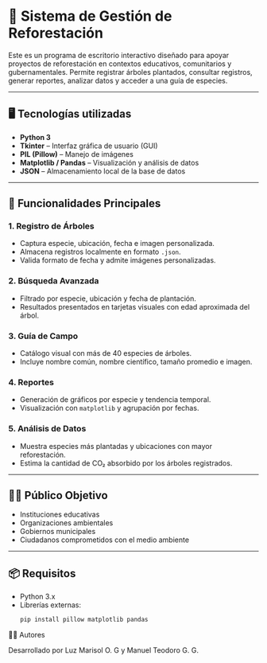 # 🌱 Sistema de Gestión de Reforestación

Este es un programa de escritorio interactivo diseñado para apoyar proyectos de reforestación en contextos educativos, comunitarios y gubernamentales. Permite registrar árboles plantados, consultar registros, generar reportes, analizar datos y acceder a una guía de especies.

---

## 🖥️ Tecnologías utilizadas

- **Python 3**
- **Tkinter** – Interfaz gráfica de usuario (GUI)
- **PIL (Pillow)** – Manejo de imágenes
- **Matplotlib / Pandas** – Visualización y análisis de datos
- **JSON** – Almacenamiento local de la base de datos

---

## 🚀 Funcionalidades Principales

### 1. Registro de Árboles
- Captura especie, ubicación, fecha e imagen personalizada.
- Almacena registros localmente en formato `.json`.
- Valida formato de fecha y admite imágenes personalizadas.

### 2. Búsqueda Avanzada
- Filtrado por especie, ubicación y fecha de plantación.
- Resultados presentados en tarjetas visuales con edad aproximada del árbol.

### 3. Guía de Campo
- Catálogo visual con más de 40 especies de árboles.
- Incluye nombre común, nombre científico, tamaño promedio e imagen.

### 4. Reportes
- Generación de gráficos por especie y tendencia temporal.
- Visualización con `matplotlib` y agrupación por fechas.

### 5. Análisis de Datos
- Muestra especies más plantadas y ubicaciones con mayor reforestación.
- Estima la cantidad de CO₂ absorbido por los árboles registrados.

---

## 🧑‍💼 Público Objetivo

- Instituciones educativas
- Organizaciones ambientales
- Gobiernos municipales
- Ciudadanos comprometidos con el medio ambiente

---

## 📦 Requisitos

- Python 3.x  
- Librerías externas:
  ```bash
  pip install pillow matplotlib pandas


👨‍💻 Autores

Desarrollado por Luz Marisol O. G y Manuel Teodoro G. G.
